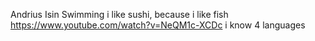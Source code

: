 Andrius Isin
Swimming
i like sushi, because i like fish
https://www.youtube.com/watch?v=NeQM1c-XCDc
i know 4 languages